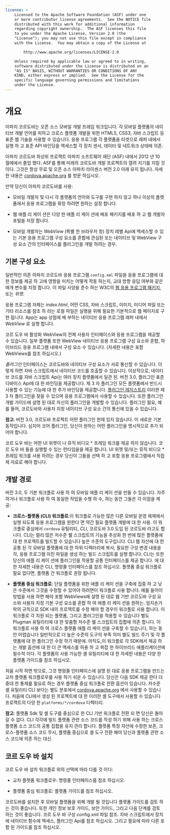```yaml
---
license: >
    Licensed to the Apache Software Foundation (ASF) under one
    or more contributor license agreements.  See the NOTICE file
    distributed with this work for additional information
    regarding copyright ownership.  The ASF licenses this file
    to you under the Apache License, Version 2.0 (the
    "License"); you may not use this file except in compliance
    with the License.  You may obtain a copy of the License at

        http://www.apache.org/licenses/LICENSE-2.0

    Unless required by applicable law or agreed to in writing,
    software distributed under the License is distributed on an
    "AS IS" BASIS, WITHOUT WARRANTIES OR CONDITIONS OF ANY
    KIND, either express or implied.  See the License for the
    specific language governing permissions and limitations
    under the License.
---
```


# 개요

아파치 코르도바는 오픈 소스 모바일 개발 프레임 워크입니다. 각 모바일 플랫폼의 네이티브 개발 언어를 피하고 크로스 플랫폼 개발을 위한 HTML5, CSS3, 자바 스크립트 등 표준 웹 기술을 사용할 수 있습니다. 응용 프로그램 각 플랫폼을 타겟으로 래퍼 내에서 실행 하 고 표준 API 바인딩을 액세스할 각 장치 센서, 데이터 및 네트워크 상태에 의존.

아파치 코르도바 최상위 프로젝트 아파치 소프트웨어 재단 (ASF) 내에서 2012 년 10 월에에서 졸업 했다. ASF를 통해 미래의 코르도바 개발 프로젝트의 열려 지기를 지킬 것 이다. 그것은 항상 무료 및 오픈 소스 아파치 라이센스 버전 2.0 아래 유지 됩니다. 자세한 내용은 [cordova.apache.org][1] 를 방문 하십시오.

 [1]: http://cordova.apache.org

만약 당신이 아파치 코르도바를 사용:

*   모바일 개발자 및 다시 각 플랫폼의 언어와 도구를 구현 하지 않고 하나 이상의 플랫폼에서 응용 프로그램을 확장 하려면 원하는 설정 합니다.

*   웹 애플 리 케이 션은 다양 한 애플 리 케이 션에 배포 패키지를 배포 하 고 웹 개발자 포털을 저장 합니다.

*   모바일 개발자는 *WebView* (특별 한 브라우저 창) 장치 레벨 Api에 액세스할 수 있는 기본 응용 프로그램 구성 요소를 혼합에 관심된 또는 네이티브 및 WebView 구성 요소 간의 인터페이스를 플러그인을 개발 하려는 경우.

## 기본 구성 요소

일반적인 의존 아파치 코르도바 응용 프로그램 `config.xml` 파일을 응용 프로그램에 대 한 정보를 제공 하 고에 영향을 미치는 어떻게 작동 하는지, 교대 방향 응답 여부와 같은 매개 변수를 지정 합니다. 이 파일 사양을 준수 하는 W3C의 [웹 응용 프로그램 패키지][2], 또는 *위젯*.

 [2]: http://www.w3.org/TR/widgets/

응용 프로그램 자체는 *index.html*, 어떤 CSS, 자바 스크립트, 이미지, 미디어 파일 또는 기타 리소스를 참조 하 라는 로컬 파일은 실행을 위해 필요한 기본적으로 웹 페이지로 구현 됩니다. App는 app 상점에 배 부하는 네이티브 응용 프로그램 래퍼 내에서 *WebView* 로 실행 합니다.

코르 도우 바 활성화 WebView의 전체 사용자 인터페이스와 응용 프로그램을 제공할 수 있습니다. 일부 플랫폼 또한 WebView 네이티브 응용 프로그램 구성 요소와 혼합, 하이브리드 응용 프로그램 내에서 구성 요소 수 있습니다. (자세한 내용은 포함 WebViews를 참조 하십시오.)

*플러그인* 인터페이스는 코르도바와 네이티브 구성 요소가 서로 통신할 수 있습니다. 이렇게 하면 자바 스크립트에서 네이티브 코드를 호출할 수 있습니다. 이상적으로, 네이티브 코드를 자바 스크립트 Api는 여러 장치 플랫폼에서 일관 된. 버전 3.0, 플러그인 표준 디바이스 Api에 대 한 바인딩을 제공합니다. 제 3 자 플러그인 모든 플랫폼에서 반드시 사용할 수 있는 기능에 대 한 추가 바인딩을 제공합니다. [플러그인 레지스트리][3] 이러한 제 3 자 플러그인을 찾을 수 있으며 응용 프로그램에서 사용할 수 있습니다. 또한 플러그인 개발 가이드에 설명 된 대로 자신의 플러그인을 개발할 수 있습니다. 플러그인 필요, 예를 들어, 코르도바와 사용자 지정 네이티브 구성 요소 간의 통신에 있을 수 있습니다.

 [3]: http://plugins.cordova.io

**참고**: 버전 3.0, 코르도바 프로젝트 어떤 플러그인 현재 있지 않습니다. 이 새로운 기본 동작입니다. 심지어 코어 플러그인, 당신이 원하는 어떤 플러그인을 명시적으로 추가 되어야 합니다.

코르 도우 바는 어떤 UI 위젯이 나 뮤직 비디오 * 프레임 워크를 제공 하지 않습니다. 코르 도우 바 들을 실행할 수 있는 런타임을을 제공 합니다. UI 위젯 및/또는 뮤직 비디오 * 프레임 워크를 사용 하려는 경우 당신이 그들을 선택 하 고 포함 응용 프로그램에서 직접 제 자료로 해야 합니다.

## 개발 경로

버전 3.0, 두 기본 워크플로 사용 하 여 모바일 애플 리 케이 션을 만들 수 있습니다. 자주 하거나 워크플로 사용 하 여 동일한 작업을 수행 하 수, 하는 동안 그들은 각 이점을 제공:

*   **크로스-플랫폼 (CLI) 워크플로**:이 워크플로 가능한 많은 다른 모바일 운영 체제에서 실행 되도록 응용 프로그램을 원한다 면 약간 필요 플랫폼 개발에 대 한 사용. 이 워크플로 중심에서 `cordova` 유틸리티, *CLI*, 코르도바 3.0 도입 된 코르도바 라고도 합니다. CLI는 멀리 많은 저수준 쉘 스크립트의 기능을 추상화 한 번에 많은 플랫폼에 대 한 프로젝트를 빌드할 수 있습니다 높은 수준의 도구입니다. CLI 웹 자산에 대 한 공통 된 각 모바일 플랫폼에 대 한 하위 디렉터리에 복사, 필요한 구성 변경 내용을 각, 응용 프로그램 이진 파일을 생성 하는 빌드 스크립트를 실행 합니다. CLI는 또한 당신의 애플 리 케이 션에 플러그인을 적용할 공통 인터페이스를 제공 합니다. 에 대 한 자세한 내용은 CLI, 명령줄 인터페이스를 참조 하십시오. 플랫폼 중심 워크플로 필요 없다면, 플랫폼 간 워크플로 권장 됩니다.

*   **플랫폼 중심 워크플로**: 단일 플랫폼을 위한 애플 리 케이 션을 구축에 집중 하 고 낮은 수준에서 그것을 수정할 수 있어야 하려면이 워크플로 사용 합니다. 예를 들어이 방법을 사용 하면 해야 포함 WebViews에 설명 된 대로 웹 기반 코르도바 구성 요소와 사용자 지정 기본 구성 요소를 혼합 하 여 애플 리 케이 션을 원하는. 엄지손가락의 규칙으로 SDK 내의 프로젝트를 수정 해야 할 경우이 워크플로 사용 합니다. 이 워크플로 각 지원 되는 플랫폼, 그리고 플러그인을 적용할 수 있습니다 별도 Plugman 유틸리티에 대 한 맞춤형 저수준 쉘 스크립트의 집합에 의존 합니다. 이 워크플로 사용 하 여 크로스 플랫폼 애플 리 케이 션을 구축할 수 있습니다, 하는 동안 어렵습니다 일반적으로 더 높은 수준의 도구의 부족 의미 별도 빌드 주기 및 각 플랫폼에 대 한 플러그인 수정 하기 때문에. 아직도,이 워크플로 각 SDK에서 제공 하는 개발 옵션에 대 한 더 큰 액세스를 허용 하 고 복잡 한 하이브리드 애플리케이션에 필수적 이다. 각 플랫폼의 사용 가능한 셸 유틸리티에 대 한 자세한 내용은 다양 한 플랫폼 가이드를 참조 하십시오.

처음 시작 하면 밖으로, 그것 명령줄 인터페이스에 설명 된 대로 응용 프로그램을 만드는 교차 플랫폼 워크플로우를 사용 하기 쉬운 수 있습니다. 당신은 다음 SDK 제공 한다 더 중대 한 통제를 필요로 하는 경우 플랫폼 중심 워크플로 전환 옵션이 있습니다. 저수준 셸 유틸리티 CLI 보다는 별도 분포에서 [cordova.apache.org][1] 에서 사용할 수 있습니다. 처음에 CLI에서 생성 된 프로젝트에 대 한 이러한 셸 도구에서 사용할 수 있습니다 프로젝트의 다양 한 `platforms/*/cordova` 디렉터리.

**참고**: 플랫폼 Sdk 및 셸 도구를 중심으로 한 CLI 기반 워크플로 전환 되 면 당신은 돌아갈 수 없다. CLI 각각에 빌드 플랫폼 관련 소스 코드를 작성 하기 위해 사용 하는 크로스 플랫폼 소스 코드의 공통 집합을 유지 관리 합니다. 플랫폼 특정 자산에 수정한 보존, 크로스-플랫폼 소스 코드 무시, 플랫폼 중심으로 셸 도구 전환 해야 당신과 플랫폼 관련 소스 코드에 의존 하는 대신.

## 코르 도우 바 설치

코르 도우 바 설치 워크플로 위의 선택에 따라 다를 것 이다:

*   교차 플랫폼 워크플로우: 명령줄 인터페이스를 참조 하십시오.

*   플랫폼 중심 워크플로: 플랫폼 가이드를 참조 하십시오.

코르도바를 설치한 후 모바일 플랫폼을 위해 개발 될 것입니다 플랫폼 가이드를 검토 하는 것이 좋습니다. 또한 개인 정보 보호 가이드, 보안 가이드, 그리고 다음 단계를 검토 하는 것이 좋습니다. 코르 도우 바 구성 config.xml 파일 참조. 자바 스크립트에서 장치에 네이티브 함수에 액세스, 플러그인 Api를 참조 하십시오. 그리고 필요에 따라 다른 포함 된 가이드를 참조 하십시오.